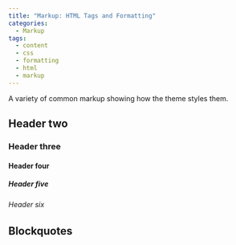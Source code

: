 ```yaml
---
title: "Markup: HTML Tags and Formatting"
categories:
  - Markup
tags:
  - content
  - css
  - formatting
  - html
  - markup
---
```


A variety of common markup showing how the theme styles them.

## Header two

### Header three

#### Header four

##### Header five

###### Header six

## Blockquotes


